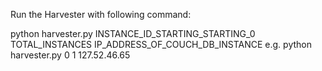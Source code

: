 Run the Harvester with following command:

python harvester.py INSTANCE_ID_STARTING_STARTING_0 TOTAL_INSTANCES IP_ADDRESS_OF_COUCH_DB_INSTANCE
e.g. python harvester.py 0 1 127.52.46.65

